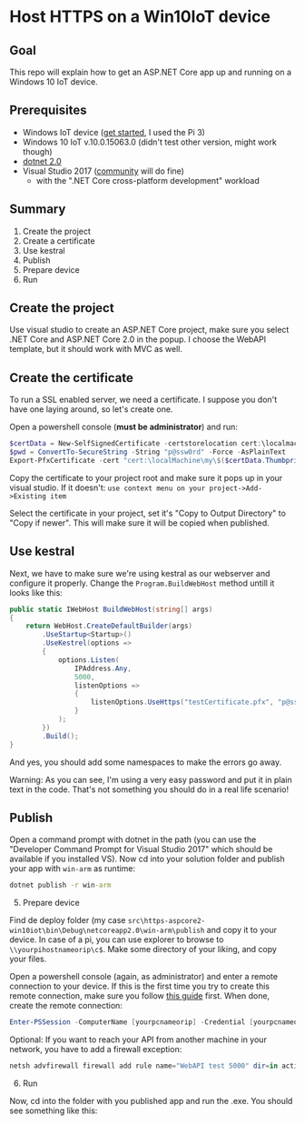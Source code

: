 # Host HTTPS on a Win10IoT device

## Goal
This repo will explain how to get an ASP.NET Core app up and running on a Windows 10 IoT device.

## Prerequisites
 - Windows IoT device ([get started](https://developer.microsoft.com/en-us/windows/iot/getstarted), I used the Pi 3)
 - Windows 10 IoT v.10.0.15063.0 (didn't test other version, might work though)
 - [dotnet 2.0](https://www.microsoft.com/net/download/core#/sdk)
 - Visual Studio 2017 ([community](https://www.visualstudio.com/thank-you-downloading-visual-studio/?sku=Community&rel=15) will do fine)
   - with the ".NET Core cross-platform development" workload

## Summary
1. Create the project
2. Create a certificate
3. Use kestral
4. Publish
5. Prepare device
6. Run


## Create the project
Use visual studio to create an ASP.NET Core project, make sure you select .NET Core and ASP.NET Core 2.0 in the popup. I choose the WebAPI template, but it should work with MVC as well.

## Create the certificate
To run a SSL enabled server, we need a certificate. I suppose you don't have one laying around, so let's create one.

Open a powershell console (**must be administrator**) and run:

```ps1
$certData = New-SelfSignedCertificate -certstorelocation cert:\localmachine\my -dnsname localhost
$pwd = ConvertTo-SecureString -String "p@ssw0rd" -Force -AsPlainText
Export-PfxCertificate -cert "cert:\localMachine\my\$($certData.Thumbprint)" -FilePath c:\temp\testCertificate.pfx -Password $pwd
```
Copy the certificate to your project root and make sure it pops up in your visual studio. If it doesn't:
`use context menu on your project->Add->Existing item`

Select the certificate in your project, set it's "Copy to Output Directory" to "Copy if newer". This will make sure it will be copied when published.

## Use kestral
Next, we have to make sure we're using kestral as our webserver and configure it properly. Change the `Program.BuildWebHost` method untill it looks like this:

```cs
public static IWebHost BuildWebHost(string[] args)
{
    return WebHost.CreateDefaultBuilder(args)
        .UseStartup<Startup>()
        .UseKestrel(options =>
        {
            options.Listen(
                IPAddress.Any,
                5000,
                listenOptions =>
                {
                    listenOptions.UseHttps("testCertificate.pfx", "p@ssw0rd");
                }
            );
        })
        .Build();
}
```

And yes, you should add some namespaces to make the errors go away.

Warning: As you can see, I'm using a very easy password and put it in plain text in the code. That's not something you should do in a real life scenario!

## Publish
Open a command prompt with dotnet in the path (you can use the "Developer Command Prompt for Visual Studio 2017" which should be available if you installed VS). Now cd into your solution folder and publish your app with `win-arm` as runtime:

```cmd
dotnet publish -r win-arm
```

5. Prepare device

Find de deploy folder (my case `src\https-aspcore2-win10iot\bin\Debug\netcoreapp2.0\win-arm\publish` and copy it to your device. In case of a pi, you can use explorer to browse to `\\yourpihostnameorip\c$`. Make some directory of your liking, and copy your files.

Open a powershell console (again, as administrator) and enter a remote connection to your device. If this is the first time you try to create this remote connection, make sure you follow [this guide](https://docs.microsoft.com/en-us/windows/iot-core/connect-your-device/powershell) first. When done, create the remote connection:

```ps1
Enter-PSSession -ComputerName [yourpcnameorip] -Credential [yourpcnameorip]\Administrator
```

Optional: If you want to reach your API from another machine in your network, you have to add a firewall exception:

```ps1
netsh advfirewall firewall add rule name="WebAPI test 5000" dir=in action=allow protocol=TCP localport=5000
```

6. Run

Now, cd into the folder with you published app and run the .exe. You should see something like this:

